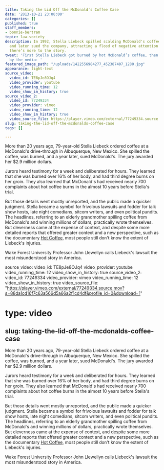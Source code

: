 ```yaml
---
title: Taking the Lid Off the McDonald’s Coffee Case
date: '2013-10-21 23:00:00'
categories: []
published: true
staff_members:
- bonnie-bertram
topic: law-society
description: In 1992, Stella Liebeck spilled scalding McDonald's coffee in her lap
  and later sued the company, attracting a flood of negative attention. It turns out,
  there’s more to the story.
tweet: 'First Stella Liebeck got burned by hot McDonald’s coffee, then she got burned
  by the media: '
featured_image_path: "/uploads/1422556984277_452387407_1280.jpg"
appearance: light-text
source_video:
  video_id: TE8pJe8OJq4
  video_provider: youtube
  video_running_time: 12
  video_show_in_history: true
source_video_2:
  video_id: 77249334
  video_provider: vimeo
  video_running_time: 12
  video_show_in_history: true
  video_source_file: https://player.vimeo.com/external/77249334.source.mov?s=88da1cd16f7c63a566d5a66a2f1cd4df&profile_id=0&download=1
slug: taking-the-lid-off-the-mcdonalds-coffee-case
tags: []

---
```

More than 20 years ago, 79-year-old Stella Liebeck ordered coffee at a McDonald's drive-through in Albuquerque, New Mexico. She spilled the coffee, was burned, and a year later, sued McDonald's. The jury awarded her $2.9 million dollars.

Jurors heard testimony for a week and deliberated for hours. They learned that she was burned over 16% of her body, and had third degree burns on her groin. They also learned that McDonald's had received nearly 700 complaints about hot coffee burns in the almost 10 years before Stella's trial.

But those details went mostly unreported, and the public made a quicker judgment. Stella became a symbol for frivolous lawsuits and fodder for talk show hosts, late night comedians, sitcom writers, and even political pundits. The headlines, referring to an elderly grandmother spilling coffee from McDonald's and winning millions of dollars, practically wrote themselves. But cleverness came at the expense of context, and despite some more detailed reports that offered greater context and a new perspective, such as the documentary [Hot Coffee](http://www.hotcoffeethemovie.com), most people still don't know the extent of Liebeck's injuries.

Wake Forest University Professor John Llewellyn calls Liebeck's lawsuit the most misunderstood story in America.

source_video:
  video_id: TE8pJe8OJq4
  video_provider: youtube
  video_running_time: 12
  video_show_in_history: true
source_video_2:
  video_id: 77249334
  video_provider: vimeo
  video_running_time: 12
  video_show_in_history: true
  video_source_file: "https://player.vimeo.com/external/77249334.source.mov?s=88da1cd16f7c63a566d5a66a2f1cd4df&profile_id=0&download=1"
# type: video
slug: taking-the-lid-off-the-mcdonalds-coffee-case
---

More than 20 years ago, 79-year-old Stella Liebeck ordered coffee at a McDonald's drive-through in Albuquerque, New Mexico. She spilled the coffee, was burned, and a year later, sued McDonald's. The jury awarded her $2.9 million dollars.

Jurors heard testimony for a week and deliberated for hours. They learned that she was burned over 16% of her body, and had third degree burns on her groin. They also learned that McDonald's had received nearly 700 complaints about hot coffee burns in the almost 10 years before Stella's trial.

But those details went mostly unreported, and the public made a quicker judgment. Stella became a symbol for frivolous lawsuits and fodder for talk show hosts, late night comedians, sitcom writers, and even political pundits. The headlines, referring to an elderly grandmother spilling coffee from McDonald's and winning millions of dollars, practically wrote themselves. But cleverness came at the expense of context, and despite some more detailed reports that offered greater context and a new perspective, such as the documentary [Hot Coffee](http://www.hotcoffeethemovie.com), most people still don't know the extent of Liebeck's injuries.

Wake Forest University Professor John Llewellyn calls Liebeck's lawsuit the most misunderstood story in America.

